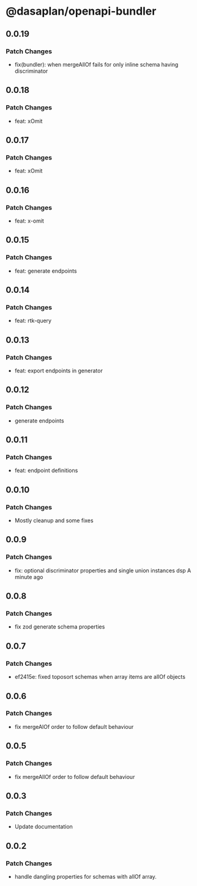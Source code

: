 # @dasaplan/openapi-bundler

## 0.0.19

### Patch Changes

- fix(bundler): when mergeAllOf fails for only inline schema having discriminator

## 0.0.18

### Patch Changes

- feat: xOmit

## 0.0.17

### Patch Changes

- feat: xOmit

## 0.0.16

### Patch Changes

- feat: x-omit

## 0.0.15

### Patch Changes

- feat: generate endpoints

## 0.0.14

### Patch Changes

- feat: rtk-query

## 0.0.13

### Patch Changes

- feat: export endpoints in generator

## 0.0.12

### Patch Changes

- generate endpoints

## 0.0.11

### Patch Changes

- feat: endpoint definitions

## 0.0.10

### Patch Changes

- Mostly cleanup and some fixes

## 0.0.9

### Patch Changes

- fix: optional discriminator properties and single union instances dsp A minute ago

## 0.0.8

### Patch Changes

- fix zod generate schema properties

## 0.0.7

### Patch Changes

- ef2415e: fixed toposort schemas when array items are allOf objects

## 0.0.6

### Patch Changes

- fix mergeAlOf order to follow default behaviour

## 0.0.5

### Patch Changes

- fix mergeAllOf order to follow default behaviour

## 0.0.3

### Patch Changes

- Update documentation

## 0.0.2

### Patch Changes

- handle dangling properties for schemas with allOf array.
